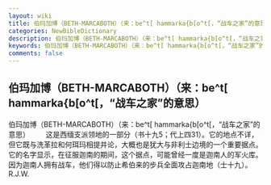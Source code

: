 ```yaml
---
layout: wiki
title: 伯玛加博（BETH-MARCABOTH）（来：be^t[ hammarka{b[o^t[，“战车之家”的意思）
categories: NewBibleDictionary
description: 伯玛加博（BETH-MARCABOTH）（来：be^t[ hammarka{b[o^t[，“战车之家”的意思）
keywords: 伯玛加博（BETH-MARCABOTH）（来：be^t[ hammarka{b[o^t[，“战车之家”的意思）
comments: false
---
```


## 伯玛加博（BETH-MARCABOTH）（来：be^t[ hammarka{b[o^t[，“战车之家”的意思）



伯玛加博（BETH-MARCABOTH）（来：be^t[
hammarka{b[o^t[，“战车之家”的意思）
　　这是西缅支派领地的一部分（书十九5；代上四31）。它的地点不详，但它既与洗革拉和何珥玛相提并论，大概也是犹大与非利士边境的一个重要据点。它的名字显示，在征服迦南的期间，这个据点，可能曾经一度是迦南人的军火库。因为迦南人拥有战车，他们得以防止希伯来的步兵全面攻占迦南地（士十九）。
R.J.W.



